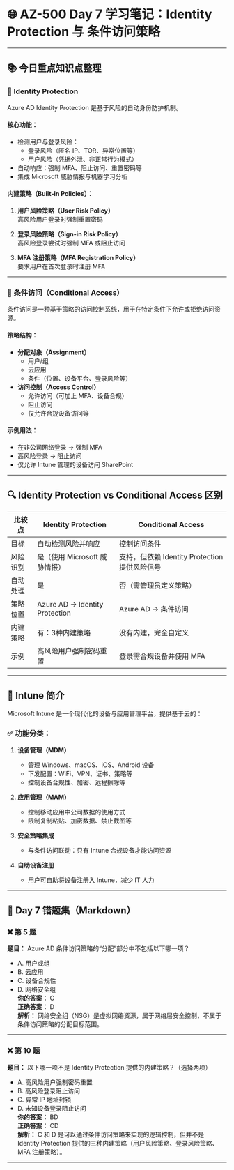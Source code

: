 # 🌐 AZ-500 Day 7 学习笔记：Identity Protection 与 条件访问策略

---

## 📚 今日重点知识点整理

### 🔐 Identity Protection
Azure AD Identity Protection 是基于风险的自动身份防护机制。

#### 核心功能：
- 检测用户与登录风险：
  - 登录风险（匿名 IP、TOR、异常位置等）
  - 用户风险（凭据外泄、非正常行为模式）
- 自动响应：强制 MFA、阻止访问、重置密码等
- 集成 Microsoft 威胁情报与机器学习分析

#### 内建策略（Built-in Policies）：
1. **用户风险策略（User Risk Policy）**  
   高风险用户登录时强制重置密码

2. **登录风险策略（Sign-in Risk Policy）**  
   高风险登录尝试时强制 MFA 或阻止访问

3. **MFA 注册策略（MFA Registration Policy）**  
   要求用户在首次登录时注册 MFA

---

### 📏 条件访问（Conditional Access）

条件访问是一种基于策略的访问控制系统，用于在特定条件下允许或拒绝访问资源。

#### 策略结构：
- **分配对象（Assignment）**
  - 用户/组
  - 云应用
  - 条件（位置、设备平台、登录风险等）
- **访问控制（Access Control）**
  - 允许访问（可加上 MFA、设备合规）
  - 阻止访问
  - 仅允许合规设备访问等

#### 示例用法：
- 在非公司网络登录 → 强制 MFA  
- 高风险登录 → 阻止访问  
- 仅允许 Intune 管理的设备访问 SharePoint

---

## 🔍 Identity Protection vs Conditional Access 区别

| 比较点 | Identity Protection | Conditional Access |
|--------|---------------------|--------------------|
| 目标 | 自动检测风险并响应 | 控制访问条件 |
| 风险识别 | 是（使用 Microsoft 威胁情报） | 支持，但依赖 Identity Protection 提供风险信号 |
| 自动处理 | 是 | 否（需管理员定义策略） |
| 策略位置 | Azure AD → Identity Protection | Azure AD → 条件访问 |
| 内建策略 | 有：3种内建策略 | 没有内建，完全自定义 |
| 示例 | 高风险用户强制密码重置 | 登录需合规设备并使用 MFA |

---

## 💼 Intune 简介

Microsoft Intune 是一个现代化的设备与应用管理平台，提供基于云的：

### ✅ 功能分类：
1. **设备管理（MDM）**
   - 管理 Windows、macOS、iOS、Android 设备
   - 下发配置：WiFi、VPN、证书、策略等
   - 控制设备合规性、加密、远程擦除等

2. **应用管理（MAM）**
   - 控制移动应用中公司数据的使用方式
   - 限制复制粘贴、加密数据、禁止截图等

3. **安全策略集成**
   - 与条件访问联动：只有 Intune 合规设备才能访问资源

4. **自助设备注册**
   - 用户可自助将设备注册入 Intune，减少 IT 人力

---

## 📝 Day 7 错题集（Markdown）

### ❌ 第 5 题  
**题目：** Azure AD 条件访问策略的“分配”部分中不包括以下哪一项？  
- A. 用户或组  
- B. 云应用  
- C. 设备合规性  
- D. 网络安全组  
**你的答案：** C  
**正确答案：** D  
**解析：** 网络安全组（NSG）是虚拟网络资源，属于网络层安全控制，不属于条件访问策略的分配目标范围。

---

### ❌ 第 10 题  
**题目：** 以下哪一项不是 Identity Protection 提供的内建策略？（选择两项）  
- A. 高风险用户强制密码重置  
- B. 高风险登录阻止访问  
- C. 异常 IP 地址封锁  
- D. 未知设备登录阻止访问  
**你的答案：** BD  
**正确答案：** CD  
**解析：** C 和 D 是可以通过条件访问策略来实现的逻辑控制，但并不是 Identity Protection 提供的三种内建策略（用户风险策略、登录风险策略、MFA 注册策略）。

---
